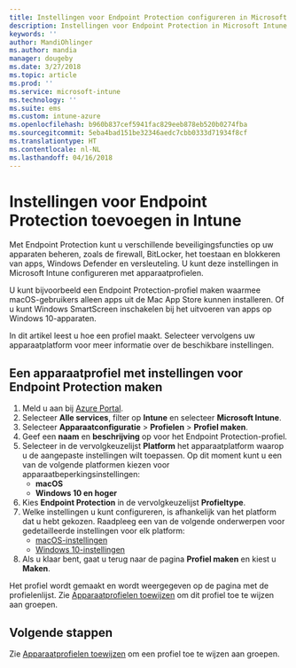 ```yaml
---
title: Instellingen voor Endpoint Protection configureren in Microsoft Intune - Azure | Microsoft Docs
description: Instellingen voor Endpoint Protection in Microsoft Intune maken wanneer u een profiel voor een macOS- of Windows 10-apparaat maakt.
keywords: ''
author: MandiOhlinger
ms.author: mandia
manager: dougeby
ms.date: 3/27/2018
ms.topic: article
ms.prod: ''
ms.service: microsoft-intune
ms.technology: ''
ms.suite: ems
ms.custom: intune-azure
ms.openlocfilehash: b960b837cef5941fac829eeb878eb520b0274fba
ms.sourcegitcommit: 5eba4bad151be32346aedc7cbb0333d71934f8cf
ms.translationtype: HT
ms.contentlocale: nl-NL
ms.lasthandoff: 04/16/2018
---
```

# <a name="add-endpoint-protection-settings-in-intune"></a>Instellingen voor Endpoint Protection toevoegen in Intune

Met Endpoint Protection kunt u verschillende beveiligingsfuncties op uw apparaten beheren, zoals de firewall, BitLocker, het toestaan en blokkeren van apps, Windows Defender en versleuteling. U kunt deze instellingen in Microsoft Intune configureren met apparaatprofielen.

U kunt bijvoorbeeld een Endpoint Protection-profiel maken waarmee macOS-gebruikers alleen apps uit de Mac App Store kunnen installeren. Of u kunt Windows SmartScreen inschakelen bij het uitvoeren van apps op Windows 10-apparaten.

In dit artikel leest u hoe een profiel maakt. Selecteer vervolgens uw apparaatplatform voor meer informatie over de beschikbare instellingen.

## <a name="create-a-device-profile-containing-endpoint-protection-settings"></a>Een apparaatprofiel met instellingen voor Endpoint Protection maken

1. Meld u aan bij [Azure Portal](https://portal.azure.com).
2. Selecteer **Alle services**, filter op **Intune** en selecteer **Microsoft Intune**.
3. Selecteer **Apparaatconfiguratie** > **Profielen** > **Profiel maken**.
4. Geef een **naam** en **beschrijving** op voor het Endpoint Protection-profiel.
5. Selecteer in de vervolgkeuzelijst **Platform** het apparaatplatform waarop u de aangepaste instellingen wilt toepassen. Op dit moment kunt u een van de volgende platformen kiezen voor apparaatbeperkingsinstellingen:
   - **macOS**
   - **Windows 10 en hoger**
6. Kies **Endpoint Protection** in de vervolgkeuzelijst **Profieltype**. 
7. Welke instellingen u kunt configureren, is afhankelijk van het platform dat u hebt gekozen. Raadpleeg een van de volgende onderwerpen voor gedetailleerde instellingen voor elk platform:
   - [macOS-instellingen](endpoint-protection-macos.md)
   - [Windows 10-instellingen](endpoint-protection-windows-10.md)
8. Als u klaar bent, gaat u terug naar de pagina **Profiel maken** en kiest u **Maken**.

Het profiel wordt gemaakt en wordt weergegeven op de pagina met de profielenlijst. Zie [Apparaatprofielen toewijzen](device-profile-assign.md) om dit profiel toe te wijzen aan groepen.

## <a name="next-steps"></a>Volgende stappen
Zie [Apparaatprofielen toewijzen](device-profile-assign.md) om een profiel toe te wijzen aan groepen.
